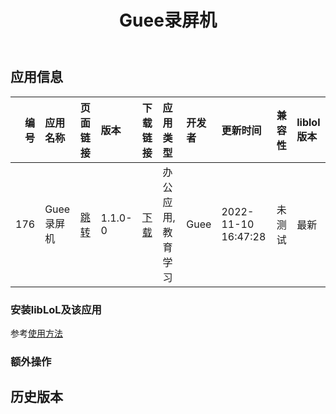 ﻿---
id: 176
title: Guee录屏机
toc: true
weight: 176
---

## 应用信息 
|   编号 | 应用名称    | 页面链接                                       | 版本      | 下载链接                                                                                  | 应用类型      | 开发者   | 更新时间                | 兼容性   | liblol版本   |
|-----:|:--------|:-------------------------------------------|:--------|:--------------------------------------------------------------------------------------|:----------|:------|:--------------------|:------|:-----------|
|  176 | Guee录屏机 | [跳转](http://app.loongapps.cn/#/detail/176) | 1.1.0-0 | [下载](http://113.24.212.22:8090/upload/file/net.guee.recorder-1.1.0-0.loongarch64.deb) | 办公应用,教育学习 | Guee  | 2022-11-10 16:47:28 | 未测试   | 最新         |
### 安装libLoL及该应用 
参考[使用方法](/docs/usage) 
### 额外操作 


## 历史版本 
 